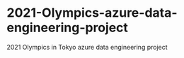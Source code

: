 # 2021-Olympics-azure-data-engineering-project
2021 Olympics in Tokyo azure data engineering project
